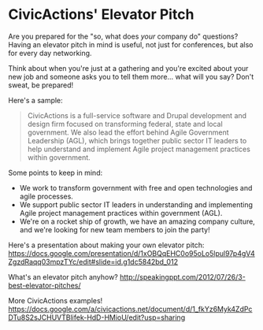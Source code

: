 # CivicActions' Elevator Pitch

Are you prepared for the "so, what does _your_ company do" questions? Having an elevator pitch in mind is useful, not just for conferences, but also for every day networking.

Think about when you're just at a gathering and you're excited about your new job and someone asks you to tell them more... what will you say? Don't sweat, be prepared!

Here's a sample:
>CivicActions is a full-service software and Drupal development and design firm focused on transforming federal, state and local government. We also lead the effort behind Agile Government Leadership (AGL), which brings together public sector IT leaders to help understand and implement Agile project management practices within government.

Some points to keep in mind:
- We work to transform government with free and open technologies and agile processes.
- We support public sector IT leaders in understanding and implementing Agile project management practices within government (AGL).
- We're on a rocket ship of growth, we have an amazing company culture, and we're looking for new team members to join the party!

Here's a presentation about making your own elevator pitch: https://docs.google.com/presentation/d/1xOBQqEHC0o95oLo5lpul97p4gV4ZgzdRaqq03mpzTYc/edit#slide=id.g1dc5842bd_012

What's an elevator pitch anyhow? http://speakingppt.com/2012/07/26/3-best-elevator-pitches/

More CivicActions examples! https://docs.google.com/a/civicactions.net/document/d/1_fkYz6Myk4ZdPcDTu8S2sJCHUVTBlifek-HdD-HMioU/edit?usp=sharing
